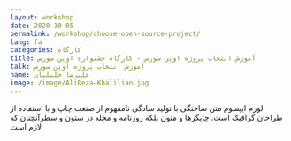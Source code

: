 ```yaml
---
layout: workshop
date: 2020-10-05
permalink: /workshop/choose-open-source-project/
lang: fa
categories: کارگاه
title: آموزش انتخاب پروژه اوپن سورس - کارگاه جشنواره اوپن سورس
talk: آموزش انتخاب پروژه اوپن سورس
name: علیرضا خلیلیان
image: /image/AliReza−Khalilian.jpg
---
```


لورم ایپسوم متن ساختگی با تولید سادگی نامفهوم از صنعت چاپ و با استفاده از طراحان گرافیک است. چاپگرها و متون بلکه روزنامه و مجله در ستون و سطرآنچنان که لازم است 

